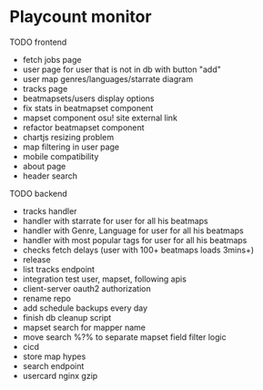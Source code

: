 # Playcount monitor

TODO frontend

* fetch jobs page
* user page for user that is not in db with button "add"
* user map genres/languages/starrate diagram
* tracks page
* beatmapsets/users display options
* fix stats in beatmapset component
* mapset component osu! site external link
* refactor beatmapset component
* chartjs resizing problem
* map filtering in user page
* mobile compatibility
* about page
* header search

TODO backend

* tracks handler 
* handler with starrate for user for all his beatmaps
* handler with Genre, Language for user for all his beatmaps
* handler with most popular tags for user for all his beatmaps
* checks fetch delays (user with 100+ beatmaps loads 3mins+)
* release
* list tracks endpoint
* integration test user, mapset, following apis
* client-server oauth2 authorization 
* rename repo 
* add schedule backups every day
* finish db cleanup script
* mapset search for mapper name
* move search %?% to separate mapset field filter logic
* cicd
* store map hypes
* search endpoint
* usercard nginx gzip